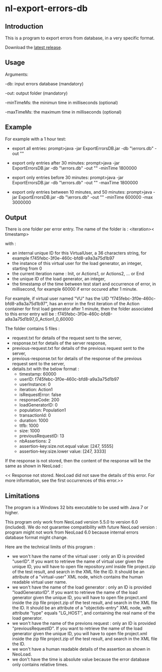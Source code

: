 # nl-export-errors-db

## Introduction

This is a program to export errors from database, in a very specific format.

Download the [latest release](https://github.com/SebastienRichert/nl-export-errors-db/releases/latest).

## Usage

Arguments: 

-db: input errors database (mandatory)

-out: output folder (mandatory)

-minTimeMs: the minimun time in milliseconds (optional)

-maxTimeMs: the maximum time in milliseconds (optional)

## Example

For example with a 1 hour test:

- export all entries:
prompt>java -jar  ExportErrorsDB.jar -db "<path-to-test-result>\errors.db" -out "<output-folder>" 

- export only entries after 30 minutes:
prompt>java -jar  ExportErrorsDB.jar -db "<path-to-test-result>\errors.db" -out "<output-folder>" -minTime 1800000

- export only entries before 30 minutes: 
prompt>java -jar  ExportErrorsDB.jar -db "<path-to-test-result>\errors.db" -out "<output-folder>" -maxTime 1800000

- export only entries between 10 minutes, and 50 minutes: 
prompt>java -jar  ExportErrorsDB.jar -db "<path-to-test-result>\errors.db" -out "<output-folder>" -minTime 600000 -max 3000000


## Output

There is one folder per error entry.
The name of the folder is : <userID>_<userInstance>_<<wbr>iteration>_<loadGeneratorId>_<<wbr>timestamp>

with :
- <userID> an internal unique ID for this VirtualUser, a 36 characters string, for example f745febc-3f0e-460c-bfd8-<wbr>a9a3a75d1b97
- <userInstance> the instance of this virtual user for the load generator, an integer, starting from 0
- <iteration> the current iteration name : Init, or Actions1, or Actions2, ... or End
- <loadGeneratorId> the unique ID of the load generator, an integer,
- <timestamp> the timestamp of the time between test start and occurrence of error, in millisecond, for example 60000 if error occured after 1 minute.

For example, if virtual user named "VU" has the UID "f745febc-3f0e-460c-bfd8-<wbr>a9a3a75d1b97", has an error in the first iteration of the Action container
for first load generator after 1 minute, then the folder associated to this error entry will be :
f745febc-3f0e-460c-bfd8-<wbr>a9a3a75d1b97_0_Action1_0_60000

The folder contains 5 files :
- request.txt for details of the request sent to the server,
- response.txt for details of the server response,
- previous-request.txt for details of the previous request sent to the server,
- previous-response.txt for details of the response of the previous request sent to the server,
- details.txt with the below format :
	* timestamp: 60000
	* userID: f745febc-3f0e-460c-bfd8-<wbr>a9a3a75d1b97
	* userInstance: 0
	* iteration: Action1
	* isRequestError: false
	* responseCode: 200
	* loadGeneratorID: 0
	* population: Population1
	* transactionId: 0
	* duration: 1000
	* ttfb: 1000
	* size: 1000
	* previousRequestID: 13
	* nbAssertions: 2
	* assertion-key:size.not.equal value: [247, 5555]
	* assertion-key:size.lower value: [247, 3333]

If the response is not stored, then the content of the response will be the same as shown in NeoLoad :

<< Response not stored. NeoLoad did not save the details of this error. For more information, see the first occurrences of this error.>>

## Limitations

The program is a Windows 32 bits executable to be used with Java 7 or higher.

This program only work from NeoLoad version 5.5.0 to version 6.0 (included).
We do not guarantee compatibility with future NeoLoad version : program might not work from NeoLoad 6.0 because internal errors database format might change.

Here are the technical limits of this program :
- we won't have the name of the virtual user : only an ID is provided "userID". If you want to retrieve the name of virtual user given the unique ID, you will have to open file repository.xml inside file project.zip of the test result, and search in the XML file the ID. It should be an attribute of a "virtual-user" XML node, which contains the human readable virtual user name.
- we won't have the name of the load generator : only an ID is provided "loadGeneratorID". If you want to retrieve the name of the load generator given the unique ID, you will have to open file project.xml inside the zip file project.zip of the test result, and search in the XML file the ID. It should be an attribute of a "objectids-entry" XML node, with attribute "type" equals "LG_HOST", and containing the real name of the load generator.
- we won't have the name of the previons request : only an ID is provided "previousRequestID". If you want to retrieve the name of the load generator given the unique ID, you will have to open file project.xml inside the zip file project.zip of the test result, and search in the XML file the ID.
- we won't have a human readable details of the assertion as shown in NeoLoad.
- we don't have the time is absolute value because the error database only contains relative times.


 
 